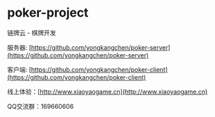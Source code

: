 # poker-project

链牌云 - 棋牌开发

服务器: [https://github.com/yongkangchen/poker-server](https://github.com/yongkangchen/poker-server)

客户端: [https://github.com/yongkangchen/poker-client](https://github.com/yongkangchen/poker-client)

线上体验：[http://www.xiaoyaogame.cn](http://www.xiaoyaogame.cn)

QQ交流群：169660606
